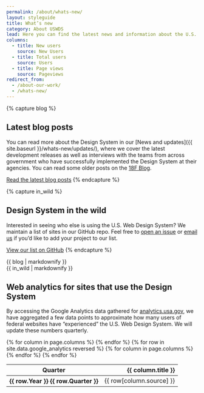 ```yaml
---
permalink: /about/whats-new/
layout: styleguide
title: What’s new
category: About USWDS
lead: Here you can find the latest news and information about the U.S. Web Design System. Read our latest release notes, learn about the Design System’s impact in the government, and learn how we conduct user research to continuously improve our product and process.
columns:
  - title: New users
    source: New Users
  - title: Total users
    source: Users
  - title: Page views
    source: Pageviews
redirect_from:
  - /about-our-work/
  - /whats-new/
---
```


{% capture blog %}
## Latest blog posts

You can read more about the Design System in our [News and updates]({{ site.baseurl }}/whats-new/updates/), where we cover the
latest development releases as well as interviews with the teams from across
government who have successfully implemented the Design System at their agencies.
You can read some older posts on the [18F Blog](https://18f.gsa.gov/tags/web-design-system/).

<a href="{{ site.baseurl }}/whats-new/updates/" class="usa-button">Read the latest blog posts</a>
{% endcapture %}

{% capture in_wild %}
## Design System in the wild

Interested in seeing who else is using the U.S. Web Design System? We
maintain a list of sites in our GitHub repo. Feel free to
[open an issue](https://github.com/uswds/uswds-assets/issues/new)
or [email us](mailto:uswds@gsa.gov) if you’d like to add your
project to our list.

<a href="https://github.com/uswds/uswds/blob/develop/docs/WHO_IS_USING_USWDS.md" class="usa-button">View our list on GitHub</a>
{% endcapture %}

<div class="usa-grid-full">
  <div class="usa-width-one-half">
    {{ blog | markdownify }}
  </div>
  <div class="usa-width-one-half">
    {{ in_wild | markdownify }}
  </div>
</div>

## Web analytics for sites that use the Design System

By accessing the Google Analytics data gathered for [analytics.usa.gov](https://analytics.usa.gov),
we have aggregated a few data points to approximate how many users of federal
websites have “experienced” the U.S. Web Design System. We will update these
numbers quarterly.

<table>
  <thead>
    <tr>
      <th scope="col" aria-sort="ascending">Quarter</th>
      {% for column in page.columns %}
      <th scope="col" align="right">{{ column.title }}</th>
      {% endfor %}
    </tr>
  </thead>
  <tbody>
  {% for row in site.data.google_analytics reversed %}
    <tr>
      <th scope="row">{{ row.Year }} {{ row.Quarter }}</th>
      {% for column in page.columns %}
      <td>{{ row[column.source] }}</td>
      {% endfor %}
    </tr>
  {% endfor %}
  </tbody>
</table>
